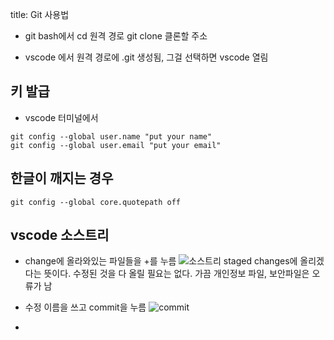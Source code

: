 title: Git 사용법

* git bash에서 
cd 원격 경로
git clone 클론할 주소

* vscode 에서
원격 경로에 .git 생성됨, 그걸 선택하면 vscode 열림


## 키 발급 
* vscode 터미널에서
```
git config --global user.name "put your name"
git config --global user.email "put your email"
```

## 한글이 깨지는 경우
```
git config --global core.quotepath off
```

## vscode 소스트리
* change에 올라와있는 파일들을 +를 누름
![소스트리]()
staged changes에 올리겠다는 뜻이다. 
수정된 것을 다 올릴 필요는 없다. 가끔 개인정보 파일, 보안파일은 오류가 남 

* 수정 이름을 쓰고 commit을 누름
![commit]()

* 


 




